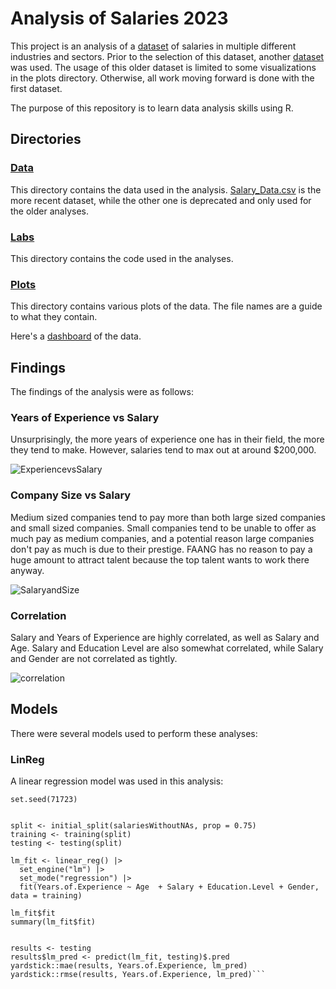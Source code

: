 # Analysis of Salaries 2023

This project is an analysis of a [dataset](https://www.kaggle.com/datasets/mohithsairamreddy/salary-data) of salaries in multiple different industries and sectors. Prior to the selection of this dataset, another [dataset](`https://www.kaggle.com/datasets/arnabchaki/data-science-salaries-2023`) was used. The usage of this older dataset is limited to some visualizations in the plots directory. Otherwise, all work moving forward is done with the first dataset. 

The purpose of this repository is to learn data analysis skills using R. 

## Directories

### [Data](https://github.com/StockierAsp9634/DataSci/tree/main/Data)
This directory contains the data used in the analysis. [Salary_Data.csv](https://github.com/StockierAsp9634/DataSci/blob/main/Data/Salary_Data.csv) is the more recent dataset, while the other one is deprecated and only used for the older analyses. 

### [Labs](https://github.com/StockierAsp9634/DataSci/tree/main/labs)
This directory contains the code used in the analyses. 

### [Plots](https://github.com/StockierAsp9634/DataSci/tree/main/plots)
This directory contains various plots of the data. The file names are a guide to what they contain. 

Here's a [dashboard](https://stockierasp9634.github.io/DataSci/dashboard.html) of the data. 

## Findings

The findings of the analysis were as follows: 

### Years of Experience vs Salary
Unsurprisingly, the more years of experience one has in their field, the more they tend to make. However, salaries tend to max out at around $200,000. 

![ExperiencevsSalary](https://github.com/StockierAsp9634/DataSci/assets/73668708/b0fb73ac-4d11-4214-bdd0-213c460591d9)

### Company Size vs Salary
Medium sized companies tend to pay more than both large sized companies and small sized companies. Small companies tend to be unable to offer as much pay as medium companies, and a potential reason large companies don't pay as much is due to their prestige. FAANG has no reason to pay a huge amount to attract talent because the top talent wants to work there anyway. 

![SalaryandSize](https://github.com/StockierAsp9634/DataSci/assets/73668708/daaf38ea-0dfa-4293-b2c3-7e9e04f87e3c)


### Correlation
Salary and Years of Experience are highly correlated, as well as Salary and Age. Salary and Education Level are also somewhat correlated, while Salary and Gender are not correlated as tightly. 

![correlation](https://github.com/StockierAsp9634/DataSci/assets/73668708/19f7e4dd-0b4c-48be-979c-a63fc74f8362)

## Models

There were several models used to perform these analyses: 

### LinReg
A linear regression model was used in this analysis: 
```
set.seed(71723)


split <- initial_split(salariesWithoutNAs, prop = 0.75)
training <- training(split)
testing <- testing(split)

lm_fit <- linear_reg() |> 
  set_engine("lm") |> 
  set_mode("regression") |> 
  fit(Years.of.Experience ~ Age  + Salary + Education.Level + Gender, data = training)

lm_fit$fit
summary(lm_fit$fit)


results <- testing
results$lm_pred <- predict(lm_fit, testing)$.pred
yardstick::mae(results, Years.of.Experience, lm_pred)
yardstick::rmse(results, Years.of.Experience, lm_pred)```



